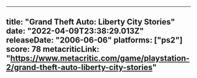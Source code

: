 
---
title: "Grand Theft Auto: Liberty City Stories"
date: "2022-04-09T23:38:29.013Z"
releaseDate: "2006-06-06"
platforms: ["ps2"]
score: 78
metacriticLink: "https://www.metacritic.com/game/playstation-2/grand-theft-auto-liberty-city-stories"
---
